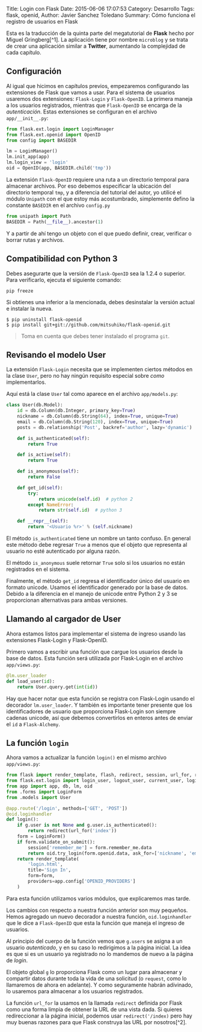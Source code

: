 Title: Login con Flask
Date: 2015-06-06 17:07:53
Category: Desarrollo
Tags:  flask, openid,
Author: Javier Sanchez Toledano
Summary: Cómo funciona el registro de usuarios en Flask

Esta es la traducción de la quinta parte del megatutorial de **Flask** hecho por Miguel Gringberg[^1]. La aplicación tiene por nombre `microblog` y se trata de crear una aplicación similar a  **Twitter**, aumentando la complejidad de cada capítulo.

## Configuración

Al igual que hicimos en capítulos previos, empezaremos configurando las extensiones de Flask que vamos a usar. Para el sistema de usuarios usaremos dos extensiones: `Flask-Login` y `Flask-OpenID`. La primera maneja a los usuarios registrados, mientras que `Flask-OpenID` se encarga de la _autenticación_. Estas extensiones se configuran en el archivo `app/__init__.py`:

```python
from flask.ext.login import LoginManager
from flask.ext.openid import OpenID
from config import BASEDIR

lm = LoginManager()
lm.init_app(app)
lm.login_view = 'login'
oid = OpenID(app, BASEDIR.child('tmp'))
```

La extensión `Flask-OpenID` requiere una ruta a un directorio temporal para almacenar archivos. Por eso debemos especificar la ubicación del directorio temporal `tmp`, y a diferencia del tutorial del autor, yo utilicé el módulo `Unipath` con el que estoy más acostumbrado, simplemente defino la constante `BASEDIR` en el archivo `config.py`

```python
from unipath import Path
BASEDIR = Path(__file__).ancestor(1)
```

Y a partir de ahí tengo un objeto con el que puedo definir, crear, verificar o borrar rutas y archivos.

## Compatibilidad con Python 3

Debes asegurarte que la versión de `Flask-OpenID` sea la 1.2.4 o superior. Para verificarlo, ejecuta el siguiente comando:

```
pip freeze
```

Si obtienes una inferior a la mencionada, debes desinstalar la versión actual e instalar la nueva.

```
$ pip uninstall flask-openid
$ pip install git+git://github.com/mitsuhiko/flask-openid.git
```

> Toma en cuenta que debes tener instalado el programa `git`.

## Revisando el modelo User

La extensión `Flask-Login` necesita que se implementen ciertos métodos en la clase `User`, pero no hay ningún requisito especial sobre _como_ implementarlos.

Aquí está la clase `User` tal como aparece en el archivo `app/models.py`:

```python
class User(db.Model):
    id = db.Column(db.Integer, primary_key=True)
    nickname = db.Column(db.String(64), index=True, unique=True)
    email = db.Column(db.String(120), index=True, unique=True)
    posts = db.relationship('Post', backref='author', lazy='dynamic')

    def is_authenticated(self):
        return True

    def is_active(self):
        return True

    def is_anonymous(self):
        return False

    def get_id(self):
        try:
            return unicode(self.id)  # python 2
        except NameError:
            return str(self.id)  # python 3

    def __repr__(self):
        return '<Usuario %r>' % (self.nickname)
```

El método `is_authenticated` tiene un nombre un tanto confuso. En general este método debe regresar `True` a menos que el objeto que representa al usuario no esté autenticado por alguna razón.


El método `is_anonymous` suele retornar `True` solo si los usuarios no están registrados en el sistema.

Finalmente, el método `get_id` regresa el identificador único del usuario en formato unicode. Usamos el identificador generado por la base de datos. Debido a la diferencia en el manejo de unicode entre Python 2 y 3 se proporcionan alternativas para ambas versiones.

## Llamando al cargador de User

Ahora estamos listos para implementar el sistema de ingreso usando las extensiones Flask-Login y Flask-OpenID.

Primero vamos a escribir una función que cargue los usuarios desde la base de datos. Esta función será utilizada por Flask-Login en el archivo `app/views.py`:

```python
@lm.user_loader
def load_user(id):
    return User.query.get(int(id))
```

Hay que hacer notar que esta función se registra con Flask-Login usando el decorador `lm.user_loader`. Y también es importante tener presente que los identificadores de usuario que proporciona Flask-Login son siempre cadenas unicode, así que debemos convertirlos en enteros antes de enviar el `id` a `Flask-Alchemy`.


## La función `login`

Ahora vamos a actualizar la función `login()` en el mismo archivo `app/views.py`:

```python
from flask import render_template, flash, redirect, session, url_for, request, g
from flask.ext.login import login_user, logout_user, current_user, login_required
from app import app, db, lm, oid
from .forms import LoginForm
from .models import User

@app.route('/login', methods=['GET', 'POST'])
@oid.loginhandler
def login():
    if g.user is not None and g.user.is_authenticated():
        return redirect(url_for('index'))
    form = LoginForm()
    if form.validate_on_submit():
        session['remember_me'] = form.remember_me.data
        return oid.try_login(form.openid.data, ask_for=['nickname', 'email'])
    return render_template(
        'login.html',
        title='Sign In',
        form=form,
        providers=app.config['OPENID_PROVIDERS']
    )
```
Para esta función utilizamos varios módulos, que explicaremos mas tarde.

Los cambios con respecto a nuestra función anterior son muy pequeños. Hemos agregado un nuevo decorador a nuestra función, `oid.loginhandler` que le dice a `Flask-OpenID` que esta la función que maneja el ingreso de usuarios.

Al principio del cuerpo de la función vemos que `g.users`  se asigna a un usuario _autenticado_, y en su caso lo redirigimos a la página inicial. La idea es que si es un usuario ya registrado no lo mandemos de nuevo a la página de _login_.

El objeto global `g` lo proporciona Flask como un lugar para almacenar y compartir datos durante toda la vida de una solicitud (o `request`, como lo llamaremos de ahora en adelante). Y como seguramente habrán adivinado, lo usaremos para almacenar a los usuarios registrados.

La función `url_for` la usamos en la llamada `redirect` definida por Flask como una forma limpia de obtener la URL de una vista dada. Si quieres redireccionar a la página inicial, podemos usar `redirect('/index)` pero hay muy buenas razones para que Flask construya las URL por nosotros[^2].

